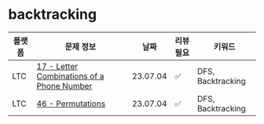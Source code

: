 # backtracking
| 플랫폼  | 문제 정보 | 날짜       | 리뷰 필요 | 키워드     |
|------|-----|----------|-------|---------|
| LTC | [17 - Letter Combinations of a Phone Number](https://leetcode.com/problems/letter-combinations-of-a-phone-number/) | 23.07.04 | ✅ | DFS, Backtracking |
| LTC | [46 - Permutations](https://leetcode.com/problems/permutations/) | 23.07.04 | ✅ | DFS, Backtracking |
